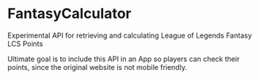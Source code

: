 # FantasyCalculator

Experimental API for retrieving and calculating League of Legends Fantasy LCS Points

Ultimate goal is to include this API in an App so players can check their points,
since the original website is not mobile friendly.